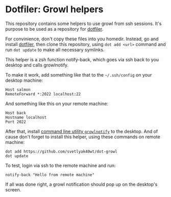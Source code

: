 Dotfiler: Growl helpers
=======================

This repository contains some helpers to use growl from ssh sessions.
It's purpose to be used as a repository for [dotfiler][].

For convinience, don't copy these files into you homedir. Instead,
go and install [dotfiler][], then clone this repository, using
`dot add <url>` command and run `dot update` to make all necessary
symlinks.

This helper is a zsh function notify-back, which goes via ssh back to
you desktop and calls growlnotify.

To make it work, add something like that to the `~/.ssh/config` on your
desktop machine:

    Host salmon
    RemoteForward *:2022 localhost:22

And something like this on your remote machine:

    Host back
    Hostname localhost
    Port 2022

After that, install [command line utility `growlnotify`](http://growl.info/downloads) to
the desktop. And of cause don't forget to install this helper, using these commands on
remote machine:

    dot add https://github.com/svetlyak40wt/dot-growl
    dot update

To test, login via ssh to the remote machine and run:

    notify-back "Hello from remote machine"

If all was done right, a growl notification should pop up on the desktop's screen.

[dotfiler]: https://github.com/svetlyak40wt/dotfiler
